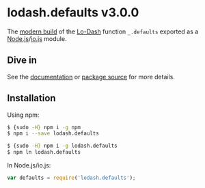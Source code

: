 # lodash.defaults v3.0.0

The [modern build](https://github.com/lodash/lodash/wiki/Build-Differences) of the [Lo-Dash](https://lodash.com/) function `_.defaults` exported as a [Node.js](http://nodejs.org/)/[io.js](https://iojs.org/) module.

## Dive in

See the [documentation](https://lodash.com/docs#defaults) or [package source](https://github.com/lodash/lodash/blob/3.0.0-npm-packages/lodash.defaults/index.js) for more details.

## Installation

Using npm:

```bash
$ {sudo -H} npm i -g npm
$ npm i --save lodash.defaults

$ {sudo -H} npm i -g lodash.defaults
$ npm ln lodash.defaults
```

In Node.js/io.js:

```js
var defaults = require('lodash.defaults');
```
